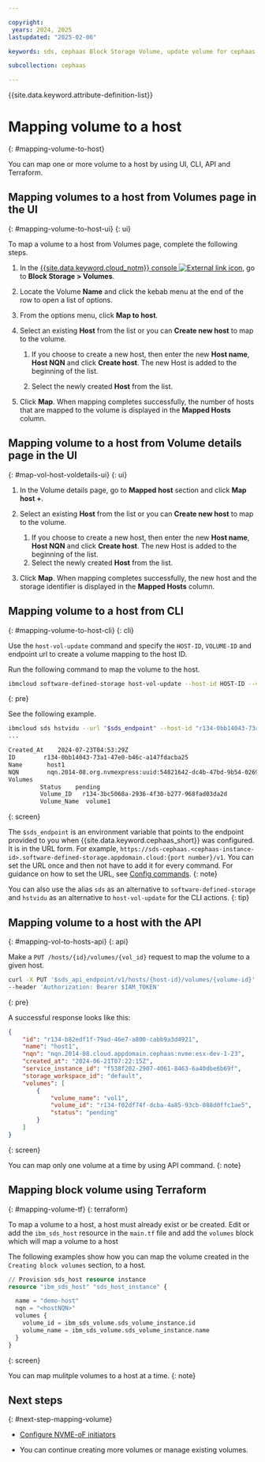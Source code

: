 ```yaml
---

copyright:
 years: 2024, 2025
lastupdated: "2025-02-06"

keywords: sds, cephaas Block Storage Volume, update volume for cephaas, manage volume

subcollection: cephaas

---
```


{{site.data.keyword.attribute-definition-list}}

# Mapping volume to a host
{: #mapping-volume-to-host}

You can map one or more volume to a host by using UI, CLI, API and Terraform.



## Mapping volumes to a host from Volumes page in the UI
{: #mapping-volume-to-host-ui}
{: ui}

To map a volume to a host from Volumes page, complete the following steps.

1. In the [{{site.data.keyword.cloud_notm}} console ![External link icon](../icons/launch-glyph.svg "External link icon")](https://{DomainName}/software-defined-storage), go to **Block Storage > Volumes**.
2. Locate the Volume **Name** and click the kebab menu at the end of the row to open a list of options.
3. From the options menu, click **Map to host**.
4. Select an existing **Host** from the list or you can **Create new host** to map to the volume.

    1. If you choose to create a new host, then enter the new **Host name**, **Host NQN** and click **Create host**. The new Host is added to the beginning of the list.

    1. Select the newly created **Host** from the list.

5. Click **Map**. When mapping completes successfully, the number of hosts that are mapped to the volume is displayed in the **Mapped Hosts** column.


## Mapping volume to a host from Volume details page in the UI
{: #map-vol-host-voldetails-ui}
{: ui}

1. In the Volume details page, go to **Mapped host** section and click **Map host +**.

1. Select an existing **Host** from the list or you can **Create new host** to map to the volume.

    1. If you choose to create a new host, then enter the new **Host name**, **Host NQN** and click **Create host**. The new Host is added to the beginning of the list.
    1. Select the newly created **Host** from the list.

5. Click **Map**. When mapping completes successfully, the new host and the storage identifier is displayed in the **Mapped Hosts** column.


## Mapping volume to a host from CLI
{: #mapping-volume-to-host-cli}
{: cli}

Use the `host-vol-update` command and specify the `HOST-ID`, `VOLUME-ID` and endpoint url to create a volume mapping to the host ID.

Run the following command to map the volume to the host.

```sh
ibmcloud software-defined-storage host-vol-update --host-id HOST-ID --volume-id VOLUME-ID --url string
```
{: pre}

See the following example.

```bash
ibmcloud sds hstvidu --url "$sds_endpoint" --host-id "r134-0bb14043-73a1-47e0-b46c-a147fdacba25" --volume-id "r134-3bc5068a-2936-4f30-b277-968fad03da2d"
...

Created_At    2024-07-23T04:53:29Z
ID        r134-0bb14043-73a1-47e0-b46c-a147fdacba25
Name       host1
NQN        nqn.2014-08.org.nvmexpress:uuid:54821642-dc4b-47bd-9b54-02699cebac79
Volumes
         Status    pending
         Volume_ID   r134-3bc5068a-2936-4f30-b277-968fad03da2d
         Volume_Name  volume1
```
{: screen}

The `$sds_endpoint` is an environment variable that points to the endpoint provided to you when {{site.data.keyword.cephaas_short}} was configured. It is in the URL form. For example, `https://sds-cephaas.<cephaas-instance-id>.software-defined-storage.appdomain.cloud:{port number}/v1`. You can set the URL once and then not have to add it for every command. For guidance on how to set the URL, see [Config commands](/docs/cephaas?topic=cephaas-ic-sds-cli-reference&interface=cli#ic-config-commands).
{: note}

You can also use the alias `sds` as an alternative to `software-defined-storage` and `hstvidu` as an alternative to `host-vol-update` for the CLI actions.
{: tip}


## Mapping volume to a host with the API
{: #mapping-vol-to-hosts-api}
{: api}

Make a `PUT /hosts/{id}/volumes/{vol_id}` request to map the volume to a given host.

```sh
curl -X PUT '$sds_api_endpoint/v1/hosts/{host-id}/volumes/{volume-id}'
--header 'Authorization: Bearer $IAM_TOKEN'
```
{: pre}

A successful response looks like this:

```json
{
    "id": "r134-b82edf1f-79ad-46e7-a800-cabb9a3d4921",
    "name": "host1",
    "nqn": "nqn.2014-08.cloud.appdomain.cephaas:nvme:esx-dev-1-23",
    "created_at": "2024-06-21T07:22:15Z",
    "service_instance_id": "f538f202-2907-4061-8463-6a40dbe6b69f",
    "storage_workspace_id": "default",
    "volumes": [
        {
            "volume_name": "vol1",
            "volume_id": "r134-f02df74f-dcba-4a85-93cb-088d0ffc1ae5",
            "status": "pending"
        }
    ]
}

```
{: screen}

You can map only one volume at a time by using API command.
{: note}


## Mapping block volume using Terraform
{: #mapping-volume-tf}
{: terraform}

To map a volume to a host, a host must already exist or be created. Edit or add the `ibm_sds_host` resource in the `main.tf` file and add the `volumes` block which will map a volume to a host

The following examples show how you can map the volume created in the `Creating block volumes` section, to a host.

```terraform
// Provision sds_host resource instance
resource "ibm_sds_host" "sds_host_instance" {

  name = "demo-host"
  nqn = "<hostNQN>"
  volumes {
    volume_id = ibm_sds_volume.sds_volume_instance.id
    volume_name = ibm_sds_volume.sds_volume_instance.name
  }
}
```
{: screen}

You can map mulitple volumes to a host at a time.
{: note}


## Next steps
{: #next-step-mapping-volume}

* [Configure NVME-oF initiators](/docs/cephaas?topic=cephaas-about-volume-host-mappings#config-nvme-initiators)

* You can continue creating more volumes or manage existing volumes.
